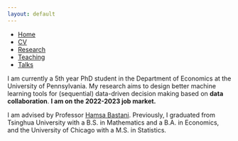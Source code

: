 ```yaml
---
layout: default
---
```


<ul>
<li><a href="./">Home</a></li>
<li><a href="./CV.pdf">CV</a></li>
<li><a href="./research.html">Research</a></li>
<li><a href="./teaching.html">Teaching</a></li>
<li><a href="./talks.html">Talks</a></li>
</ul>

<p>I am currently a 5th year PhD student in the Department of Economics at the University of Pennsylvania. My research aims to design better machine learning tools for (sequential) data-driven decision making based on <b>data collaboration</b>. <b>I am on the 2022-2023 job market.</b> </p>

<p>I am advised by Professor <a href="https://hamsabastani.github.io"> Hamsa Bastani</a>. Previously, I graduated from Tsinghua University with a B.S. in Mathematics and a B.A. in Economics, and the University of Chicago with a M.S. in Statistics. </p>
